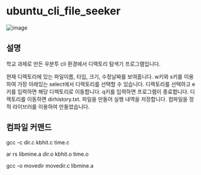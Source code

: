 # ubuntu_cli_file_seeker

![image](https://user-images.githubusercontent.com/68237656/172330249-d4d98aa5-05b4-44b6-b0d0-a65bdcea88ba.png)

## 설명
학교 과제로 만든 우분투 cli 환경에서 디렉토리 탐색기 프로그램입니다.

현재 디렉토리에 있는 파일이름, 타입, 크기, 수정날짜를 보여줍니다.
w키와 s키를 이용하여 가장 아래있는 select에서 디렉토리를 선택할 수 있습니다.
디렉토리를 선택하고 e키를 입력하면 해당 디렉토리로 이동합니다.
q키를 입력하면 프로그램이 종료합니다.
디렉토리를 이동하면 dirhistory.txt. 파일을 만들어 실행 내역을 저장합니다.
컴파일을 정적 라이브러를 이용하여 만들었습니다.

## 컴파일 커맨드

gcc -c dir.c kbhit.c time.c

ar rs libmine.a dir.o kbhit.o time.o

gcc -o movedir movedir.c libmine.a
